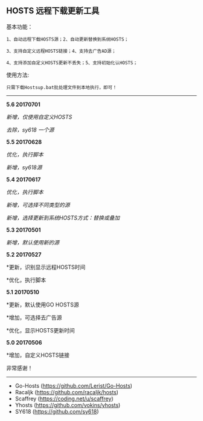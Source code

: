 ## HOSTS 远程下载更新工具 ##

基本功能：

    1、自动远程下载HOSTS源；2、自动更新替换到系统HOSTS；

    3、支持自定义远程HOSTS链接；4、支持去广告AD源；

    4、支持添加自定义HOSTS更新不丢失；5、支持初始化认HOSTS；

使用方法:

    只需下载Hostsup.bat批处理文件到本地执行，即可！


---------------------------------------------------------------

**5.6 20170701**

*新增，仅使用自定义HOSTS*

*去除，sy618 一个源*


**5.5   20170628**

*优化，执行脚本*

*新增，sy618源*



**5.4   20170617**

*优化，执行脚本*

*新增，可选择不同类型的源*

*新增，选择更新到系统HOSTS方式：替换或叠加*



**5.3   20170501**

*新增，默认使用新的源*



**5.2   20170527**

*更新，识别显示远程HOSTS时间

*优化，执行脚本



**5.1   20170510**

*更新，默认使用GO HOSTS源

*增加，可选择去广告源

*优化，显示HOSTS更新时间



**5.0   20170506**

*增加，自定义HOSTS链接




非常感谢！
_______

* Go-Hosts (https://github.com/Lerist/Go-Hosts)
* Racaljk (https://github.com/racaljk/hosts)
* Scaffrey (https://coding.net/u/scaffrey)
* Yhosts (https://github.com/vokins/yhosts)
* SY618 (https://github.com/sy618)
